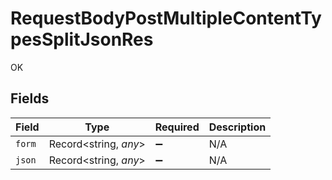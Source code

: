 # RequestBodyPostMultipleContentTypesSplitJsonRes

OK


## Fields

| Field                 | Type                  | Required              | Description           |
| --------------------- | --------------------- | --------------------- | --------------------- |
| `form`                | Record<string, *any*> | :heavy_minus_sign:    | N/A                   |
| `json`                | Record<string, *any*> | :heavy_minus_sign:    | N/A                   |